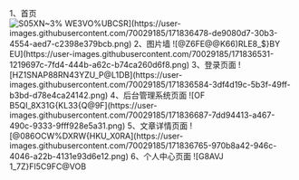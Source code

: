 1、首页
![S05XN~3% WE3VO%`UBCSR](https://user-images.githubusercontent.com/70029185/171836478-de9080d7-30b3-4554-aed7-c2398e379bcb.png)
2、图片墙
![@Z6FE@@K66)RLE8_$}BY EU](https://user-images.githubusercontent.com/70029185/171836531-1219697c-7fd4-444b-a62c-b74ca260d6f8.png)
3、登录页面
![HZ1SNAP88RN43YZU_P@L1DB](https://user-images.githubusercontent.com/70029185/171836584-3df4d19c-5b3f-49ff-b3bd-d78e4ca24142.png)
4、后台管理系统页面
![OF B5QI_8X31G{KL33{Q@9F](https://user-images.githubusercontent.com/70029185/171836687-7dd94413-a467-490c-9333-9fff928e5a31.png)
5、文章详情页面
![@08`6OCW%DXR$W{HKU_X0RA](https://user-images.githubusercontent.com/70029185/171836765-970b8a42-946c-4046-a22b-4131e93d6e12.png)
6、个人中心页面
![G8AVJ 1_7Z}$FI5C9FC@VOB](https://user-images.githubusercontent.com/70029185/171836815-7642d0dd-08a1-480a-a453-c152f0a910ce.png)
